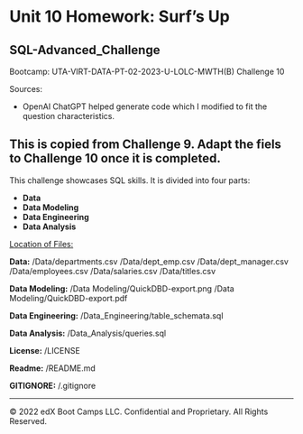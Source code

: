 # Unit 10 Homework: Surf’s Up
## SQL-Advanced_Challenge
Bootcamp: UTA-VIRT-DATA-PT-02-2023-U-LOLC-MWTH(B) Challenge 10


Sources:
- OpenAI ChatGPT helped generate code which I modified to fit the question characteristics.

## This is copied from Challenge 9. Adapt the fiels to Challenge 10 once it is completed.
This challenge showcases SQL skills. It is divided into four parts:
- **Data**
- **Data Modeling**
- **Data Engineering**
- **Data Analysis**

<u>Location of Files:</u>

**Data:**
/Data/departments.csv
/Data/dept_emp.csv
/Data/dept_manager.csv
/Data/employees.csv
/Data/salaries.csv
/Data/titles.csv

**Data Modeling:**
/Data Modeling/QuickDBD-export.png
/Data Modeling/QuickDBD-export.pdf

**Data Engineering:**
/Data_Engineering/table_schemata.sql

**Data Analysis:**
/Data_Analysis/queries.sql

**License:**
/LICENSE

**Readme:**
/README.md

**GITIGNORE:**
/.gitignore

---

© 2022 edX Boot Camps LLC. Confidential and Proprietary. All Rights Reserved.